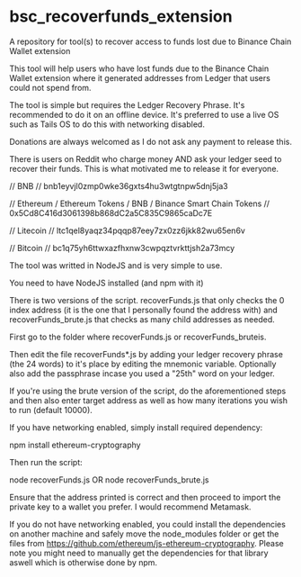# bsc_recoverfunds_extension
A repository for tool(s) to recover access to funds lost due to Binance Chain Wallet extension

This tool will help users who have lost funds due to the Binance Chain Wallet extension where
it generated addresses from Ledger that users could not spend from.

The tool is simple but requires the Ledger Recovery Phrase. It's recommended to do it on an offline device. It's preferred to use
a live OS such as Tails OS to do this with networking disabled.

Donations are always welcomed as I do not ask any payment to release this.

There is users on Reddit who charge money AND ask your ledger seed to recover their funds. This is what motivated
me to release it for everyone.

// BNB
// bnb1eyvjl0zmp0wke36gxts4hu3wtgtnpw5dnj5ja3

// Ethereum / Ethereum Tokens / BNB / Binance Smart Chain Tokens
// 0x5Cd8C416d3061398b868dC2a5C835C9865caDc7E

// Litecoin
// ltc1qel8yaqz34pqqp87eey7zx0zz6jkk82wu65en6v

// Bitcoin
// bc1q75yh6ttwxazfhxnw3cwpqztvrkttjsh2a73mcy

The tool was writted in NodeJS and is very simple to use.

You need to have NodeJS installed (and npm with it)

There is two versions of the script. recoverFunds.js that only checks the 0 index address (it is the one that I personally found the address with) and recoverFunds_brute.js that checks as many child addresses as needed.

First go to the folder where recoverFunds.js or recoverFunds_bruteis.

Then edit the file recoverFunds*.js by adding your ledger recovery phrase (the 24 words) to it's place by editing the mnemonic variable. Optionally also add the passphrase incase you used a "25th" word on your ledger.

If you're using the brute version of the script, do the aforementioned steps and then also enter target address as well as how many iterations you wish to run (default 10000).

If you have networking enabled, simply install required dependency:

npm install ethereum-cryptography

Then run the script:

node recoverFunds.js
OR
node recoverFunds_brute.js

Ensure that the address printed is correct and then proceed to import the private key to a wallet you prefer. I would recommend Metamask.

If you do not have networking enabled, you could install the dependencies on another machine and safely move the node_modules folder or get the files from https://github.com/ethereum/js-ethereum-cryptography. Please note you might need to manually get the dependencies for that library aswell which is otherwise done by npm.
